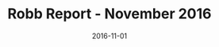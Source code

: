 ---
title: Robb Report - November 2016
date: 2016-11-01
summary_markdown: >
  Robb Report "Out of Their Shells" featuring Assael Baroque Tahitian Cultured Pearl Necklace. ​​
featured_image: /uploads/2016-11-01.jpg
---